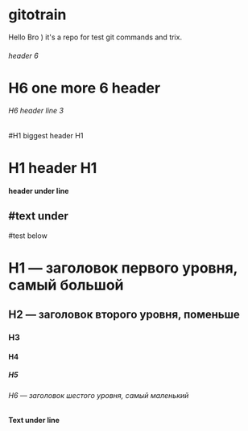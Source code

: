 # gitotrain
Hello Bro )
it's a repo for test git commands and trix.


###### header 6
# H6 one more 6 header

###### H6 header line 3


#H1 biggest header H1
###
# H1 header H1

#### header under line

#text under
----
#test below


# H1 — заголовок первого уровня, самый большой
## H2 — заголовок второго уровня, поменьше
### H3
#### H4
##### H5
###### H6 — заголовок шестого уровня, самый маленький 

#### Text under line
